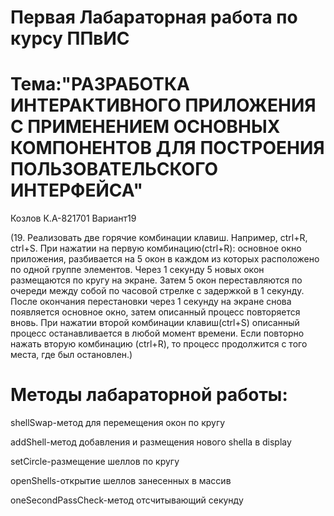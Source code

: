# Первая Лабараторная работа по курсу ППвИС

# Тема:"РАЗРАБОТКА ИНТЕРАКТИВНОГО ПРИЛОЖЕНИЯ С ПРИМЕНЕНИЕМ ОСНОВНЫХ КОМПОНЕНТОВ ДЛЯ ПОСТРОЕНИЯ ПОЛЬЗОВАТЕЛЬСКОГО ИНТЕРФЕЙСА"


Козлов К.А-821701
Вариант19

(19. Реализовать две горячие комбинации клавиш. Например, ctrl+R,
ctrl+S. При нажатии на первую комбинацию(ctrl+R): основное окно
приложения, разбивается на 5 окон в каждом из которых расположено по
одной группе элементов. Через 1 секунду 5 новых окон размещаются по
кругу на экране. Затем 5 окон переставляются по очереди между собой по
часовой стрелке с задержкой в 1 секунду. После окончания перестановки
через 1 секунду на экране снова появляется основное окно, затем описанный
процесс повторяется вновь. При нажатии второй комбинации клавиш(ctrl+S)
описанный процесс останавливается в любой момент времени. Если
повторно нажать вторую комбинацию (ctrl+R), то процесс продолжится с
того места, где был остановлен.)


# Методы лабараторной работы:


shellSwap-метод для перемещения окон по кругу 


addShell-метод добавления и размещения нового shellа в display


setCircle-размещение шеллов по кругу


openShells-открытие шеллов занесенных в массив


oneSecondPassCheck-метод отсчитывающий секунду
